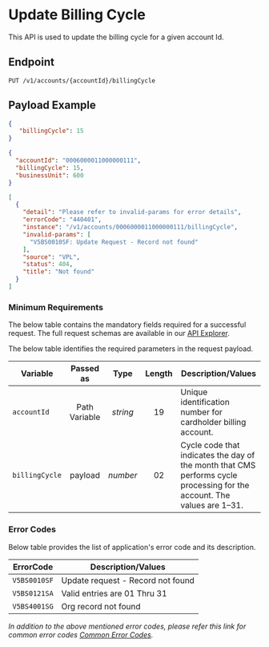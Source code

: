 # Update Billing Cycle

This API is used to update the billing cycle for a given account Id. 

## Endpoint

`PUT /v1/accounts/{accountId}/billingCycle`

## Payload Example

<!--
type: tab
titles: Request, Response, Error
-->

```json
{
   "billingCycle": 15
}
``` 

<!--
type: tab
-->

```json
{
  "accountId": "0006000011000000111",
  "billingCycle": 15,
  "businessUnit": 600
}
```

<!--
type: tab
-->

```json
[
  {
    "detail": "Please refer to invalid-params for error details",
    "errorCode": "440401",
    "instance": "/v1/accounts/0006000011000000111/billingCycle",
    "invalid-params": [
      "V5BS0010SF: Update Request - Record not found"
    ],
    "source": "VPL",
    "status": 404,
    "title": "Not found"
  }
]
```

<!-- type: tab-end -->

### Minimum Requirements

The below table contains the mandatory fields required for a successful request. The full request schemas are available in our [API Explorer](../api/?type=put&path=/v1/accounts/{accountId}/billingCycle).

The below table identifies the required parameters in the request payload.

| Variable | Passed as | Type | Length | Description/Values |
| -------- | :-------: | :--: | :------------: | ------------------ |
| `accountId` | Path Variable | *string* | 19 | Unique identification number for cardholder billing account.|
| `billingCycle` | payload | *number* | 02 | Cycle code that indicates the day of the month that CMS performs cycle processing for the account. The values are 1–31.|

### Error Codes

Below table provides the list of application's error code and its description.

| ErrorCode |  Description/Values |
| --------  | ------------------ |
| `V5BS0010SF` | Update request - Record not found |
| `V5BS0121SA` | Valid entries are 01 Thru 31 |
| `V5BS4001SG` | Org record not found |

*In addition to the above mentioned error codes, please refer this link for common error codes [Common Error Codes](?path=docs/Common_Error_Code.md).*